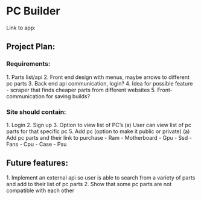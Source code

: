 <h1> PC Builder </h1>

Link to app:

<h2> Project Plan: </h2>

<h3>Requirements:</h3>
 1. Parts list/api
 2. Front end design with menus, maybe arrows to different pc parts
 3. Back end api communication, login?
 4. Idea for possible feature - scraper that finds cheaper parts from different websites
 5. Front-communication for saving builds?

<h3>Site should contain:</h3>
1. Login
2. Sign up
3. Option to view list of PC’s
  (a) User can view list of pc parts for that specific pc
5. Add pc (option to make it public or private)
  (a) Add pc parts and their link to purchase
    - Ram
    - Motherboard
    - Gpu
    - Ssd
    - Fans
    - Cpu
    - Case
    - Psu

<h2>Future features:</h2>
1. Implement an external api so user is able to search from a variety of parts and add to their list of pc parts
2. Show that some pc parts are not compatible with each other
